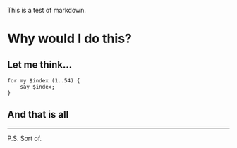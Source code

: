 This is a test of markdown.

# Why would I do this?

## Let me think...

    for my $index (1..54) {
        say $index;
    }

## And that is all

----

P.S. Sort of.
